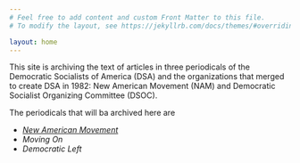```yaml
---
# Feel free to add content and custom Front Matter to this file.
# To modify the layout, see https://jekyllrb.com/docs/themes/#overriding-theme-defaults

layout: home
---
```

This site is archiving the text of articles in three periodicals of the Democratic Socialists of America (DSA) and the organizations that merged to create DSA in 1982: New American Movement (NAM) and Democratic Socialist Organizing Committee (DSOC).

The periodicals that will ba archived here are

* [*New American Movement*](/nam)
* *Moving On*
* *Democratic Left*